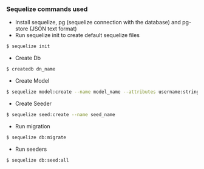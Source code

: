 ### Sequelize commands used
- Install sequelize, pg (sequelize connection with the database) and pg-store (JSON text format)
- Run sequelize init to create default sequelize files

```bash
$ sequelize init
```

- Create Db
```bash
$ createdb dn_name
```

- Create Model
```bash
$ sequelize model:create --name model_name --attributes username:string
```

- Create Seeder
```bash
$ sequelize seed:create --name seed_name
```

- Run migration
```bash
$ sequelize db:migrate
```

- Run seeders
```bash
$ sequelize db:seed:all
```